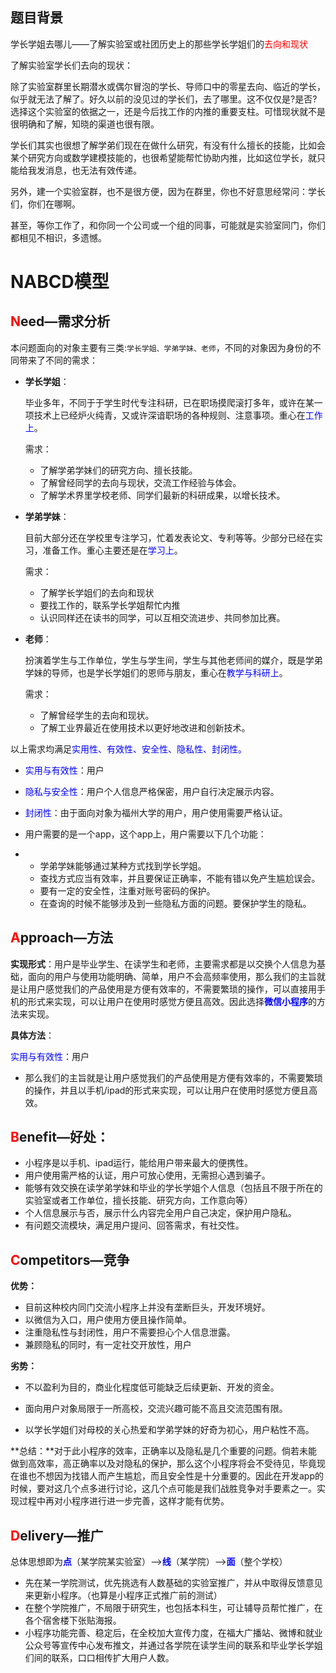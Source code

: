 

## 题目背景

学长学姐去哪儿——了解实验室或社团历史上的那些学长学姐们的<span style="color:red">去向和现状</span>

了解实验室学长们去向的现状：

除了实验室群里长期潜水或偶尔冒泡的学长、导师口中的零星去向、临近的学长，似乎就无法了解了。好久以前的没见过的学长们，去了哪里。这不仅仅是?是否?选择这个实验室的依据之一，还是今后找工作的内推的重要支柱。可惜现状就不是很明确和了解，知晓的渠道也很有限。

学长们其实也很想了解学弟们现在在做什么研究，有没有什么擅长的技能，比如会某个研究方向或数学建模技能的，也很希望能帮忙协助内推，比如这位学长，就只能给我发消息，也无法有效传递。

另外，建一个实验室群，也不是很方便，因为在群里，你也不好意思经常问：学长们，你们在哪啊。

甚至，等你工作了，和你同一个公司或一个组的同事，可能就是实验室同门，你们都相见不相识，多遗憾。







# NABCD模型

## <span style="color:red"> N</span>eed—需求分析

 本问题面向的对象主要有三类:```学长学姐、学弟学妹、老师```，不同的对象因为身份的不同带来了不同的需求：

- **学长学姐**：

  毕业多年，不同于于学生时代专注科研，已在职场摸爬滚打多年，或许在某一项技术上已经炉火纯青，又或许深谙职场的各种规则、注意事项。重心在<span style="color:blue">工作上</span>。
  
  需求：
  
  - 了解学弟学妹们的研究方向、擅长技能。
  - 了解曾经同学的去向与现状，交流工作经验与体会。
  - 了解学术界里学校老师、同学们最新的科研成果，以增长技术。

- **学弟学妹**：

  目前大部分还在学校里专注学习，忙着发表论文、专利等等。少部分已经在实习，准备工作。重心主要还是在<span style="color:blue">学习上</span>。
  
  需求：
  
  - 了解学长学姐们的去向和现状
  - 要找工作的，联系学长学姐帮忙内推
  -  认识同样还在读书的同学，可以互相交流进步、共同参加比赛。

- **老师**：

  扮演着学生与工作单位，学生与学生间，学生与其他老师间的媒介，既是学弟学妹的导师，也是学长学姐们的恩师与朋友，重心在<span style="color:blue">教学与科研上</span>。

  需求：

  - 了解曾经学生的去向和现状。
  - 了解工业界最近在使用技术以更好地改进和创新技术。

 以上需求均满足<span style="color:blue">实用性、有效性、安全性、隐私性、封闭性。</span>

- <span style="color:blue">实用与有效性</span>：用户
- <span style="color:blue">隐私与安全性</span>：用户个人信息严格保密，用户自行决定展示内容。
- <span style="color:blue">封闭性</span>：由于面向对象为福州大学的用户，用户使用需要严格认证。
- 用户需要的是一个app，这个app上，用户需要以下几个功能：

- - 学弟学妹能够通过某种方式找到学长学姐。
  - 查找方式应当有效率，并且要保证正确率，不能有错以免产生尴尬误会。
  - 要有一定的安全性，注重对账号密码的保护。
  - 在查询的时候不能够涉及到一些隐私方面的问题。要保护学生的隐私。

## <span style="color:red">A</span>pproach—方法

**实现形式**：用户是毕业学生、在读学生和老师，主要需求都是以交换个人信息为基础，面向的用户与使用功能明确、简单，用户不会高频率使用，那么我们的主旨就是让用户感觉我们的产品使用是方便有效率的，不需要繁琐的操作，可以直接用手机的形式来实现，可以让用户在使用时感觉方便且高效。因此选择<span style="color:blue">**微信小程序**</span>的方法来实现。

**具体方法**：

<span style="color:blue">实用与有效性</span>：用户  





- 那么我们的主旨就是让用户感觉我们的产品使用是方便有效率的，不需要繁琐的操作，并且以手机/ipad的形式来实现，可以让用户在使用时感觉方便且高效。



## <span style="color:red">B</span>enefit—好处：

- 小程序是以手机、ipad运行，能给用户带来最大的便携性。
- 用户使用需严格的认证，用户可放心使用，无需担心遇到骗子。
- 能够有效交换在读学弟学妹和毕业的学长学姐个人信息（包括且不限于所在的实验室或者工作单位，擅长技能、研究方向，工作意向等）
- 个人信息展示与否，展示什么内容完全用户自己决定，保护用户隐私。
- 有问题交流模块，满足用户提问、回答需求，有社交性。

## <span style="color:red">C</span>ompetitors—竞争

**优势：**

- 目前这种校内同门交流小程序上并没有垄断巨头，开发环境好。
- 以微信为入口，用户使用方便且操作简单。
- 注重隐私性与封闭性，用户不需要担心个人信息泄露。
- 兼顾隐私的同时，有一定社交开放性，用户

**劣势：**

- 不以盈利为目的，商业化程度低可能缺乏后续更新、开发的资金。
- 面向用户对象局限于一所高校，交流兴趣可能不高且交流范围有限。

- 以学长学姐们对母校的关心热爱和学弟学妹的好奇为初心，用户粘性不高。

**总结：**对于此小程序的效率，正确率以及隐私是几个重要的问题。倘若未能做到高效率，高正确率以及对隐私的保护，那么这个小程序将会不受待见，毕竟现在谁也不想因为找错人而产生尴尬，而且安全性是十分重要的。因此在开发app的时候，要对这几个点多进行讨论，这几个点可能是我们战胜竞争对手要素之一。实现过程中再对小程序进行进一步完善，这样才能有优势。

## <span style="color:red">D</span>elivery—推广

总体思想即为<span style="color:blue">**点**</span>（某学院某实验室）—><span style="color:blue">**线**</span>（某学院）—><span style="color:blue">**面**</span>（整个学校）

- 先在某一学院测试，优先挑选有人数基础的实验室推广，并从中取得反馈意见来更新小程序。（也算是小程序正式推广前的测试）
- 在整个学院推广，不局限于研究生，也包括本科生，可让辅导员帮忙推广，在各个宿舍楼下张贴海报。
- 小程序功能完善、稳定后，在全校加大宣传力度，在福大广播站、微博和就业公众号等宣传中心发布推文，并通过各学院在读学生间的联系和毕业学长学姐们间的联系，口口相传扩大用户人数。

